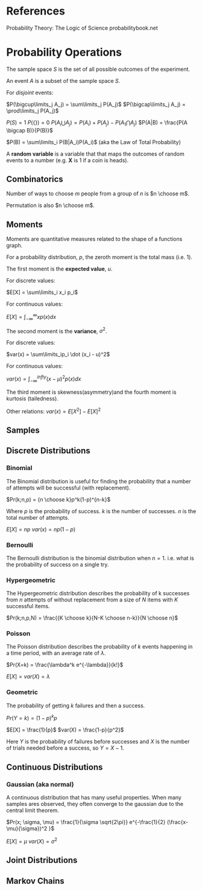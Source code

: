 # References
Probability Theory: The Logic of Science
probabilitybook.net

# Probability Operations 

The sample space $S$ is the set of all possible outcomes of the experiment.

An event $A$ is a subset of the sample space $S$.

For *disjoint* events:

$P(\bigcup\limits_j A_j) = \sum\limits_j P(A_j)$
$P(\bigcap\limits_j A_j) = \prod\limits_j P(A_j)$

$P(S) = 1$
$P(\{\}) = 0$
$P(A_i \bigcup A_j) = P(A_i) + P(A_j) - P(A_1 \bigcap A_j)$
$P(A|B) = \frac{P(A \bigcap B)}{P(B)}$

$P(B) = \sum\limits_i P(B|A_i)P(A_i)$ (aka the Law of Total Probability)

A **random variable** is a variable that that maps the outcomes of random events to a number (e.g. **X** is 1 if a coin is heads).

## Combinatorics
Number of ways to choose $m$ people from a group of $n$ is $n \choose m$.

Permutation is also $n \choose m$.

## Moments

Moments are quantitative measures related to the shape of a functions graph.

For a probability distribution, $p$, the zeroth moment is the total mass (i.e. 1).

The first moment is the **expected value**, $u$.

For discrete values:

$E[X] = \sum\limits_i x_i p_i$

For continuous values:

$E[X] = \int_{-\infty}^{\infty}xp(x)dx$

The second moment is the **variance**, $\sigma^2$.

For discrete values:

$var(x) = \sum\limits_ip_i \dot (x_i - u)^2$

For continuous values:

$var(x) = \int_{-\infty}^{infty}(x-\mu)^2p(x)dx$


The third moment is skewness(asymmetry)and the fourth moment is kurtosis (tailedness).

Other relations:
$var(x) = E[X^2] - E[X]^2$


## Samples

## Discrete Distributions

### Binomial

The Binomial distribution is useful for finding the probability that a number of attempts will be successful (with replacement).

$Pr(k;n,p) = {n \choose k}p^k(1-p)^{n-k}$

Where $p$ is the probability of success. $k$ is the number of successes.  $n$ is the total number of attempts. 

$E[X] = np$
$var(x) = np(1-p)$

### Bernoulli

The Bernoulli distribution is the binomial distribution when $n=1$. i.e. what is the probability of success on a single try.

### Hypergeometric

The Hypergeometric distribution describes the probability of k successes from $n$ attempts of without replacement from a size of $N$ items with $K$ successful items.

$Pr(k;n,p,N) = \frac{{K \choose k}{N-K \choose n-k}}{N \choose n}$

### Poisson

The Poisson distribution describes the probability of $k$ events happening in a time period, with an average rate of $\lambda$.

$Pr(X=k) = \frac{\lambda^k e^{-\lambda}}{k!}$

$E[X] = var(X) = \lambda$

### Geometric

The probability of getting $k$ failures and then a success.

$Pr(Y=k) = (1-p)^kp$

$E[X] = \frac{1}{p}$
$var(X) = \frac{1-p}{p^2}$

Here $Y$ is the probability of failures before successes and $X$ is the number of trials needed before a success, so $Y = X - 1$.

## Continuous Distributions
### Gaussian (aka normal)

A continuous distribution that has many useful properties.  When many samples ares observed, they often converge to the gaussian due to the central limit theorem.

$Pr(x; \sigma, \mu) = \frac{1}{\sigma \sqrt{2\pi}} e^{-\frac{1}{2} (\frac{x-\mu}{\sigma})^2 }$

$E[X] = \mu$
$var(X) = \sigma^2$

## Joint Distributions

## Markov Chains